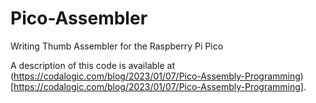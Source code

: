 # Pico-Assembler
Writing Thumb Assembler for the Raspberry Pi Pico

A description of this code is available at
(https://codalogic.com/blog/2023/01/07/Pico-Assembly-Programming)[https://codalogic.com/blog/2023/01/07/Pico-Assembly-Programming].
